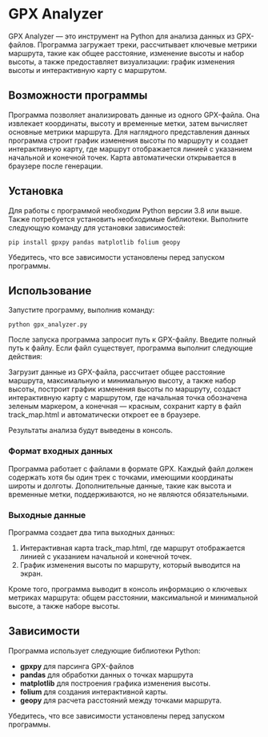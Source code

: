 # GPX Analyzer 

GPX Analyzer — это инструмент на Python для анализа данных из GPX-файлов. Программа загружает треки, рассчитывает ключевые метрики маршрута, такие как общее расстояние, изменение высоты и набор высоты, а также предоставляет визуализации: график изменения высоты и интерактивную карту с маршрутом. 
## Возможности программы 
Программа позволяет анализировать данные из одного GPX-файла. Она извлекает координаты, высоту и временные метки, затем вычисляет основные метрики маршрута. Для наглядного представления данных программа строит график изменения высоты по маршруту и создает интерактивную карту, где маршрут отображается линией с указанием начальной и конечной точек. Карта автоматически открывается в браузере после генерации. 
## Установка 
Для работы с программой необходим Python версии 3.8 или выше. Также потребуется установить необходимые библиотеки. Выполните следующую команду для установки зависимостей: 
```
pip install gpxpy pandas matplotlib folium geopy
```
Убедитесь, что все зависимости установлены перед запуском программы. 
## Использование 
Запустите программу, выполнив команду: 
```
python gpx_analyzer.py
```
После запуска программа запросит путь к GPX-файлу. Введите полный путь к файлу. Если файл существует, программа выполнит следующие действия: 

Загрузит данные из GPX-файла, рассчитает общее расстояние маршрута, максимальную и минимальную высоту, а также набор высоты, построит график изменения высоты по маршруту, создаст интерактивную карту с маршрутом, где начальная точка обозначена зеленым маркером, а конечная — красным, сохранит карту в файл track_map.html и автоматически откроет ее в браузере.
     
Результаты анализа будут выведены в консоль. 
### Формат входных данных 

Программа работает с файлами в формате GPX. Каждый файл должен содержать хотя бы один трек с точками, имеющими координаты широты и долготы. Дополнительные данные, такие как высота и временные метки, поддерживаются, но не являются обязательными. 
### Выходные данные 

Программа создает два типа выходных данных: 
1. Интерактивная карта track_map.html, где маршрут отображается линией с указанием начальной и конечной точек.
2. График изменения высоты по маршруту, который выводится на экран.

Кроме того, программа выводит в консоль информацию о ключевых метриках маршрута: общем расстоянии, максимальной и минимальной высоте, а также наборе высоты. 
## Зависимости 
Программа использует следующие библиотеки Python: 
* **gpxpy** для парсинга GPX-файлов
* **pandas** для обработки данных о точках маршрута
* **matplotlib** для построения графика изменения высоты.
* **folium** для создания интерактивной карты.
* **geopy** для расчета расстояний между точками маршрута.
     
Убедитесь, что все зависимости установлены перед запуском программы. 
